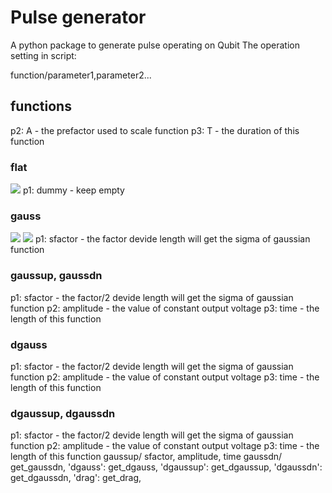 # Pulse generator
A python package to generate pulse operating on Qubit 
The operation setting in script:

function/parameter1,parameter2...
## functions
p2: A - the prefactor used to scale function 
p3: T - the duration of this function
### flat
<img src="https://render.githubusercontent.com/render/math?math=f(x)=p_2">
p1: dummy - keep empty

### gauss
<img src="https://render.githubusercontent.com/render/math?math=f(x) = A* exp{ -\frac{1 }{2} *(\frac{(x-T/2)}{\sigma}^2) }">
<img src="https://render.githubusercontent.com/render/math?math=\sigma = \frac{T}{sfactor}">
p1: sfactor - the factor devide length will get the sigma of gaussian function

### gaussup, gaussdn
p1: sfactor - the factor/2 devide length will get the sigma of gaussian function
p2: amplitude - the value of constant output voltage 
p3: time - the length of this function
### dgauss
p1: sfactor - the factor/2 devide length will get the sigma of gaussian function
p2: amplitude - the value of constant output voltage 
p3: time - the length of this function
### dgaussup, dgaussdn
p1: sfactor - the factor/2 devide length will get the sigma of gaussian function
p2: amplitude - the value of constant output voltage 
p3: time - the length of this function
gaussup/ sfactor, amplitude, time
gaussdn/ get_gaussdn,
'dgauss': get_dgauss,
'dgaussup': get_dgaussup,
'dgaussdn': get_dgaussdn,
'drag': get_drag,